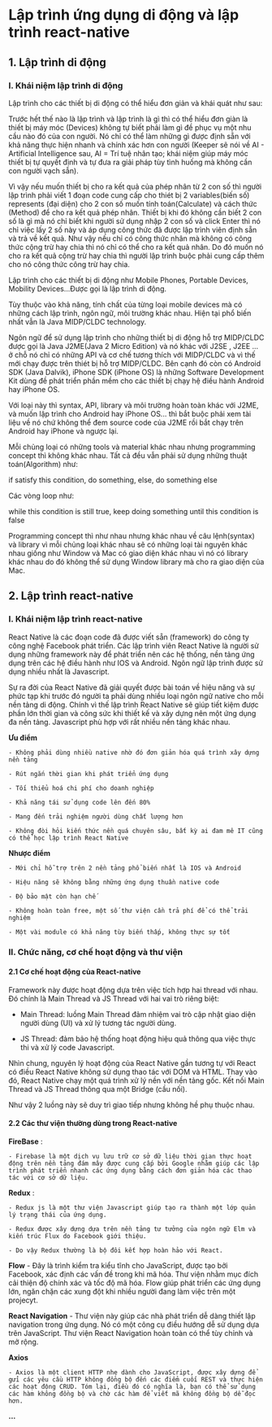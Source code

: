 # Lập trình ứng dụng di động và lập trình react-native
## 1. Lập trình di động
### I. Khái niệm lập trình di động
Lập trình cho các thiết bị di động có thể hiểu đơn giản và khái quát như sau:

Trước hết thế nào là lập trình và lập trình là gì thì có thể hiểu đơn giàn là thiết bị máy móc (Devices) không tự biết phải làm gì đề phục vụ một nhu cầu nào đó của con người. Nó chỉ có thể làm những gì được định sẵn với khả năng thực hiện nhanh và chính xác hơn con người (Keeper sẽ nói về AI - Artificial Intelligence sau, AI = Trí tuệ nhân tạo; khái niệm giúp máy móc thiết bị tự quyết định và tự đưa ra giải pháp tùy tình huống mà không cần con người vạch sẵn).

Vì vậy nếu muốn thiết bị cho ra kết quả của phép nhân từ 2 con số thì người lập trình phải viết 1 đoạn code cung cấp cho thiét bị 2 variables(biến số) represents (đại diện) cho 2 con số muốn tính toán(Calculate) và cách thức (Method) để cho ra kết quả phép nhân. Thiết bị khi đó không cần biết 2 con số là gì mà nó chỉ biết khi người sử dụng nhập 2 con số và click Enter thì nó chỉ việc lấy 2 số này và áp dụng công thức đã được lập trình viên định sẵn và trả về kết quả. Như vậy nếu chỉ có công thức nhân mà không có công thức cộng trừ hay chia thì nó chỉ có thể cho ra kết quả nhân. Do đó muốn nó cho ra kết quả cộng trừ hay chia thì người lập trình buộc phải cung cấp thêm cho nó công thức công trừ hay chia.

Lập trình cho các thiết bị di động như Mobile Phones, Portable Devices, Mobility Devices...Được gọi là lập trình di động.

Tùy thuộc vào khả năng, tính chất của từng loại mobile devices mà có những cách lập trình, ngôn ngữ, môi trường khác nhau. Hiện tại phổ biến nhất vẫn là Java MIDP/CLDC technology.

Ngôn ngữ để sử dụng lập trình cho những thiết bị di động hỗ trợ MIDP/CLDC được gọi là Java J2ME(Java 2 Micro Edition) và nó khác với J2SE , J2EE ... ở chỗ nó chỉ có những API và cơ chế tương thích với MIDP/CLDC và vì thế mới chạy được trên thiét bị hỗ trợ MIDP/CLDC.
Bên cạnh đó còn có Android SDK (Java Dalvik), iPhone SDK (iPhone OS) là những Software Development Kit dùng đề phát triển phần mềm cho các thiết bị chạy hệ điều hành Android hay iPhone OS.

Với loại này thì syntax, API, library và môi trường hoàn toàn khác với J2ME, và muốn lập trình cho Android hay iPhone OS... thì bắt buộc phải xem tài liệu về nó chứ không thể đem source code của J2ME rồi bắt chạy trên Android hay iPhone và ngược lại.

Mỗi chủng loại có những tools và material khác nhau nhưng programming concept thì không khác nhau. Tất cả đều vẫn phải sử dụng những thuật toán(Algorithm) như: 

if satisfy this condition, do something, else, do something else

Các vòng loop như:

while this condition is still true, keep doing something until this condition is false

Programming concept thì như nhau nhưng khác nhau về câu lệnh(syntax) và library vì mỗi chủng loại khác nhau sẽ có những loại tài nguyên khác nhau giống như Window và Mac có giao diện khác nhau vì nó có library khác nhau do đó không thể sử dụng Window library mà cho ra giao diện của Mac.

## 2. Lập trình react-native
### I. Khái niệm lập trình react-native
React Native là các đoạn code đã được viết sẵn (framework) do công ty công nghệ Facebook phát triển. Các lập trình viên React Native là người sử dụng những framework này để phát triển nên các hệ thống, nền tảng ứng dụng trên các hệ điều hành như IOS và Android. Ngôn ngữ lập trình được sử dụng nhiều nhất là Javascript.

Sự ra đời của React Native đã giải quyết được bài toán về hiệu năng và sự phức tạp khi trước đó người ta phải dùng nhiều loại ngôn ngữ native cho mỗi nền tảng di động. Chính vì thế lập trình React Native sẽ giúp tiết kiệm được phần lớn thời gian và công sức khi thiết kế và xây dựng nên một ứng dụng đa nền tảng. Javascript phù hợp với rất nhiều nền tảng khác nhau. 

**Ưu điểm**

    - Không phải dùng nhiều native nhờ đó đơn giản hóa quá trình xây dựng nền tảng

    - Rút ngắn thời gian khi phát triển ứng dụng

    - Tối thiểu hoá chi phí cho doanh nghiệp

    - Khả năng tái sử dụng code lên đến 80%

    - Mang đến trải nghiệm người dùng chất lượng hơn

    - Không đòi hỏi kiến thức nền quá chuyên sâu, bất kỳ ai đam mê IT cũng có thể học lập trình React Native

**Nhược điểm**

    - Mới chỉ hỗ trợ trên 2 nền tảng phổ biến nhất là IOS và Android

    - Hiệu năng sẽ không bằng những ứng dụng thuần native code

    - Độ bảo mật còn hạn chế

    - Không hoàn toàn free, một số thư viện cần trả phí để có thể trải nghiệm

    - Một vài module có khả năng tùy biến thấp, không thực sự tốt

### II. Chức năng, cơ chế hoạt động và thư viện
#### 2.1 Cơ chế hoạt động của React-native
Framework này được hoạt động dựa trên việc tích hợp hai thread với nhau. Đó chính là Main Thread và JS Thread với hai vai trò riêng biệt:

 - Main Thread: luồng Main Thread đảm nhiệm vai trò cập nhật giao diện người dùng (UI) và xử lý tương tác người dùng.

 - JS Thread: đảm bảo hệ thống hoạt động hiệu quả thông qua việc thực thi và xử lý code Javascript.

Nhìn chung, nguyên lý hoạt động của React Native gần tương tự với React có điều React Native không sử dụng thao tác với DOM và HTML. Thay vào đó, React Native chạy một quá trình xử lý nền với nền tảng gốc. Kết nối Main Thread và JS Thread thông qua một Bridge (cầu nối).

Như vậy 2 luồng này sẽ duy trì giao tiếp nhưng không hề phụ thuộc nhau.

#### 2.2 Các thư viện thường dùng trong React-native
**FireBase** : 

    - Firebase là một dịch vụ lưu trữ cơ sở dữ liệu thời gian thực hoạt động trên nền tảng đám mây được cung cấp bởi Google nhằm giúp các lập trình phát triển nhanh các ứng dụng bằng cách đơn giản hóa các thao tác với cơ sở dữ liệu.

**Redux** :

    - Redux js là một thư viện Javascript giúp tạo ra thành một lớp quản lý trạng thái của ứng dụng.

    - Redux được xây dựng dựa trên nền tảng tư tưởng của ngôn ngữ Elm và kiến trúc Flux do Facebook giới thiệu.

    - Do vậy Redux thường là bộ đôi kết hợp hoàn hảo với React.

**Flow**
    - Đây là trình kiểm tra kiểu tĩnh cho JavaScript, được tạo bởi Facebook, xác định các vấn đề trong khi mã hóa. Thư viện nhằm mục đích cải thiện độ chính xác và tốc độ mã hóa. Flow giúp phát triển các ứng dụng lớn, ngăn chặn các xung đột khi nhiều người đang làm việc trên một projecyt.

**React Navigation**
    - Thư viện này giúp các nhà phát triển dễ dàng thiết lập navigation trong ứng dụng. Nó có một công cụ điều hướng dễ sử dụng dựa trên JavaScript. Thư viện React Navigation hoàn toàn có thể tùy chỉnh và mở rộng.

**Axios**

    - Axios là một client HTTP nhẹ dành cho JavaScript, được xây dựng để gửi các yêu cầu HTTP không đồng bộ đến các điểm cuối REST và thực hiện các hoạt động CRUD. Tóm lại, điều đó có nghĩa là, bạn có thể sử dụng các hàm không đồng bộ và chờ các hàm để viết mã không đồng bộ dễ đọc hơn.

**...**